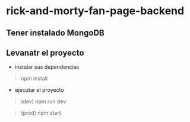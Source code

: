 # rick-and-morty-fan-page-backend

## Tener instalado MongoDB

## Levanatr el proyecto

- instalar sus dependencias

> npm install

- ejecutar el proyecto

> (dev) npm run dev

> (prod) npm start

